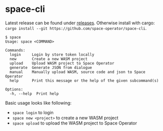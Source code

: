 # space-cli

Latest release can be found under [releases](https://github.com/space-operator/space-cli/releases/).
Otherwise install with cargo: `cargo install --git https://github.com/space-operator/space-cli`.

```
$ space
Usage: space <COMMAND>

Commands:
  login     Login by store token locally
  new       Create a new WASM project
  upload    Upload WASM project to Space Operator
  generate  Generate JSON from dialogue
  manual    Manually upload WASM, source code and json to Space Operator
  help      Print this message or the help of the given subcommand(s)

Options:
  -h, --help  Print help
```

Basic usage looks like following:

- `space login` to login
- `space new <project>` to create a new WASM project
- `space upload` to upload the WASM project to Space Operator
